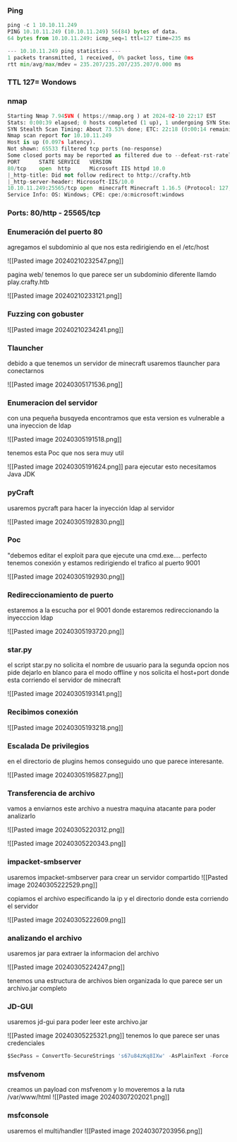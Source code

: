 ### Ping 
```python
ping -c 1 10.10.11.249
PING 10.10.11.249 (10.10.11.249) 56(84) bytes of data.
64 bytes from 10.10.11.249: icmp_seq=1 ttl=127 time=235 ms

--- 10.10.11.249 ping statistics ---
1 packets transmitted, 1 received, 0% packet loss, time 0ms
rtt min/avg/max/mdev = 235.207/235.207/235.207/0.000 ms
```

### TTL 127= Wondows
### nmap
```python
Starting Nmap 7.94SVN ( https://nmap.org ) at 2024-02-10 22:17 EST
Stats: 0:00:39 elapsed; 0 hosts completed (1 up), 1 undergoing SYN Stealth Scan
SYN Stealth Scan Timing: About 73.53% done; ETC: 22:18 (0:00:14 remaining)
Nmap scan report for 10.10.11.249
Host is up (0.097s latency).
Not shown: 65533 filtered tcp ports (no-response)
Some closed ports may be reported as filtered due to --defeat-rst-ratelimit
PORT      STATE SERVICE   VERSION
80/tcp    open  http      Microsoft IIS httpd 10.0
|_http-title: Did not follow redirect to http://crafty.htb
|_http-server-header: Microsoft-IIS/10.0
10.10.11.249:25565/tcp open  minecraft Minecraft 1.16.5 (Protocol: 127, Message: Crafty Server, Users: 3/100)
Service Info: OS: Windows; CPE: cpe:/o:microsoft:windows
```

### Ports: 80/http - 25565/tcp

### Enumeración del puerto 80

agregamos el subdominio al que nos esta redirigiendo en el /etc/host

![[Pasted image 20240210232547.png]]

pagina web/ tenemos lo que parece ser un subdominio diferente llamdo play.crafty.htb

![[Pasted image 20240210233121.png]]

### Fuzzing con gobuster

![[Pasted image 20240210234241.png]]

### Tlauncher
debido a que tenemos un servidor de minecraft usaremos tlauncher para conectarnos

![[Pasted image 20240305171536.png]]

### Enumeracion del servidor 
con una pequeña busqyeda encontramos que esta version es vulnerable a una inyeccion de ldap

![[Pasted image 20240305191518.png]]

tenemos esta Poc que nos sera muy util

![[Pasted image 20240305191624.png]]
para ejecutar esto necesitamos Java JDK

### pyCraft
usaremos pycraft para hacer la inyección ldap al servidor

![[Pasted image 20240305192830.png]]

### Poc
"debemos editar el exploit para que ejecute una cmd.exe.... perfecto tenemos conexión y estamos redirigiendo el trafico al puerto 9001

![[Pasted image 20240305192930.png]]

### Redireccionamiento de puerto
estaremos a la escucha por el 9001 donde estaremos redireccionando la inyecccion ldap

![[Pasted image 20240305193720.png]]

### star.py
el script star.py no solicita el nombre de usuario para la segunda opcion nos pide dejarlo en blanco para el modo offline y nos solicita el host+port donde esta corriendo el servidor de minecraft

![[Pasted image 20240305193141.png]]

### Recibimos conexión 

![[Pasted image 20240305193218.png]]

### Escalada De privilegios
en el directorio de plugins hemos conseguido uno que parece interesante. 

![[Pasted image 20240305195827.png]]

### Transferencia de archivo
vamos a enviarnos este archivo a nuestra maquina atacante para poder analizarlo

![[Pasted image 20240305220312.png]]

![[Pasted image 20240305220343.png]]

### impacket-smbserver
usaremos impacket-smbserver para crear un servidor compartido 
![[Pasted image 20240305222529.png]]

copiamos el archivo especificando la ip y el directorio donde esta corriendo el servidor

![[Pasted image 20240305222609.png]]

### analizando el archivo
usaremos jar para extraer la informacion del archivo

![[Pasted image 20240305224247.png]]

tenemos una estructura de archivos bien organizada lo que parece ser un archivo.jar completo
### JD-GUI
usaremos jd-gui para poder leer este archivo.jar

![[Pasted image 20240305225321.png]]
tenemos lo que parece ser unas credenciales

```python
$SecPass = ConvertTo-SecureStrings 's67u84zKq8IXw' -AsPlainText -Force
```

### msfvenom
creamos un payload con msfvenom y lo moveremos a la ruta /var/www/html
![[Pasted image 20240307202021.png]]

### msfconsole
usaremos el multi/handler
![[Pasted image 20240307203956.png]]
